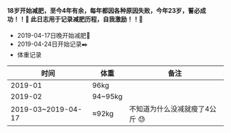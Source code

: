 #### 18岁开始减肥，至今4年有余，每年都因各种原因失败，今年23岁，誓必成功！！:punch: 此日志用于记录减肥历程，自我激励！！:muscle:

* 2019-04-17日晚开始减肥:running: 
* 2019-04-24日开始记录:black_nib:
* 体重记录

时间 | 体重 | 备注
-|-|-
2019-01 | 96kg |  
2019-02 | 94~95kg |
2019-03~2019-04-17 | ≈92kg | 不知道为什么没减就瘦了4公斤 :sweat:  
